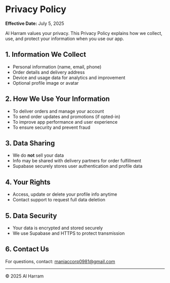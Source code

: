 # Privacy Policy

**Effective Date:** July 5, 2025

Al Harram values your privacy. This Privacy Policy explains how we collect, use, and protect your information when you use our app.

## 1. Information We Collect
- Personal information (name, email, phone)
- Order details and delivery address
- Device and usage data for analytics and improvement
- Optional profile image or avatar

## 2. How We Use Your Information
- To deliver orders and manage your account
- To send order updates and promotions (if opted-in)
- To improve app performance and user experience
- To ensure security and prevent fraud

## 3. Data Sharing
- We do **not** sell your data
- Info may be shared with delivery partners for order fulfillment
- Supabase securely stores user authentication and profile data

## 4. Your Rights
- Access, update or delete your profile info anytime
- Contact support to request full data deletion

## 5. Data Security
- Your data is encrypted and stored securely
- We use Supabase and HTTPS to protect transmission

## 6. Contact Us
For questions, contact: [maniaccorp0981@gmail.com](mailto:maniaccorp0981@gmail.com)

---

© 2025 Al Harram
